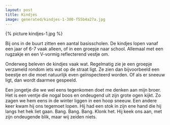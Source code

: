 ```yaml
---
layout: post
title: Kindjes
image: generated/kindjes-1-300-f55b4a27a.jpg
---
```


{% picture kindjes-1.jpg %}

Bij ons in de buurt zitten een aantal basisscholen. De kindjes lopen vanaf een jaar of 6-7 vaak alleen, of in een groepje naar school. Allemaal met een rugzakje en een V-vormig reflecterend vestje om.

Onderweg beleven de kindjes vaak wat. Regelmatig zie je een groepje verzameld rondom iets wat op de straat ligt. Ze zien dan bijvoorbeeld een beestje en die moet natuurlijk even geïnspecteerd worden. Of als er sneeuw ligt, dan wordt daarmee gespeeld.

Een jongetje die we wel eens tegenkomen doet me denken aan mijn broer. Het is een ventje die nogal boos en ondeugend uit zijn grote ogen kijkt. Zo zagen we hem eens in de winter liggen in een hoop sneeuw. Een andere keer kwam hij ons tegemoet lopen. Hij had een stok in zijn ene hand die hij langs het hek liet gaan. Bang. Bang. Bang. Klonk het. Hij keek ons aan, met zijn ondeugende blik, maar wij zeiden niets.
